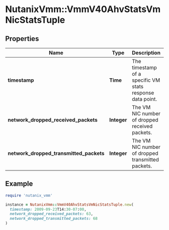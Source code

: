 # NutanixVmm::VmmV40AhvStatsVmNicStatsTuple

## Properties

| Name | Type | Description | Notes |
| ---- | ---- | ----------- | ----- |
| **timestamp** | **Time** | The timestamp of a specific VM stats response data point. | [optional] |
| **network_dropped_received_packets** | **Integer** | The VM NIC number of dropped received packets. | [optional] |
| **network_dropped_transmitted_packets** | **Integer** | The VM NIC number of dropped transmitted packets. | [optional] |

## Example

```ruby
require 'nutanix_vmm'

instance = NutanixVmm::VmmV40AhvStatsVmNicStatsTuple.new(
  timestamp: 2009-09-23T14:30-07:00,
  network_dropped_received_packets: 63,
  network_dropped_transmitted_packets: 68
)
```

